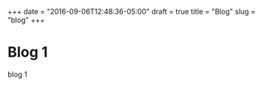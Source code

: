 +++
date = "2016-09-06T12:48:36-05:00"
draft = true
title = "Blog"
slug = "blog"
+++


# Blog 1

blog 1
